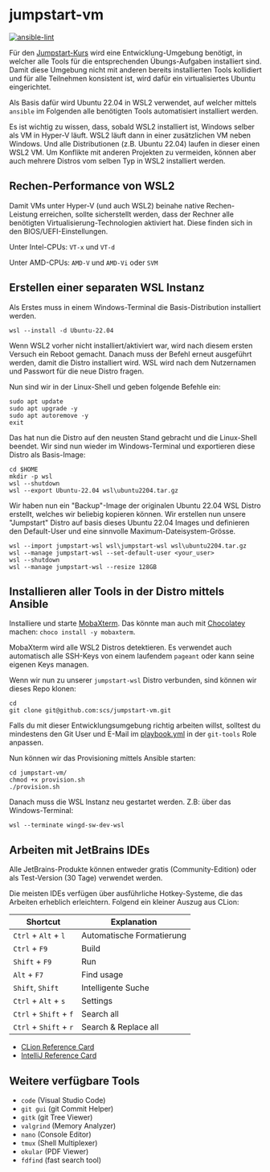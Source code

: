 jumpstart-vm
============

[![ansible-lint](https://github.com/scs/jumpstart-vm/actions/workflows/ansible-lint.yml/badge.svg)](https://github.com/scs/jumpstart-vm/actions/workflows/ansible-lint.yml)

Für den [Jumpstart-Kurs](https://github.com/scs/jumpstart-docs) wird eine Entwicklung-Umgebung benötigt,
in welcher alle Tools für die entsprechenden Übungs-Aufgaben installiert sind.
Damit diese Umgebung nicht mit anderen bereits installierten Tools kollidiert
und für alle Teilnehmen konsistent ist,
wird dafür ein virtualisiertes Ubuntu eingerichtet.

Als Basis dafür wird Ubuntu 22.04 in WSL2 verwendet,
auf welcher mittels `ansible` im Folgenden alle benötigten Tools automatisiert installiert werden.

Es ist wichtig zu wissen, dass, sobald WSL2 installiert ist, Windows selber als VM in Hyper-V läuft.
WSL2 läuft dann in einer zusätzlichen VM neben Windows.
Und alle Distributionen (z.B. Ubuntu 22.04) laufen in dieser einen WSL2 VM.
Um Konflikte mit anderen Projekten zu vermeiden,
können aber auch mehrere Distros vom selben Typ in WSL2 installiert werden.


Rechen-Performance von WSL2
-------------------------

Damit VMs unter Hyper-V (und auch WSL2) beinahe native Rechen-Leistung erreichen,
sollte sicherstellt werden,
dass der Rechner alle benötigten Virtualisierung-Technologien aktiviert hat.
Diese finden sich in den BIOS/UEFI-Einstellungen.

Unter Intel-CPUs: `VT-x` und `VT-d`

Unter AMD-CPUs: `AMD-V` und `AMD-Vi` oder `SVM`


Erstellen einer separaten WSL Instanz
-------------------------------------

Als Erstes muss in einem Windows-Terminal die Basis-Distribution installiert werden.

~~~~~~
wsl --install -d Ubuntu-22.04
~~~~~~

Wenn WSL2 vorher nicht installiert/aktiviert war,
wird nach diesem ersten Versuch ein Reboot gemacht.
Danach muss der Befehl erneut ausgeführt werden,
damit die Distro installiert wird.
WSL wird nach dem Nutzernamen und Passwort für die neue Distro fragen.

Nun sind wir in der Linux-Shell und geben folgende Befehle ein:

~~~~~~
sudo apt update
sudo apt upgrade -y
sudo apt autoremove -y
exit
~~~~~~

Das hat nun die Distro auf den neusten Stand gebracht und die Linux-Shell beendet.
Wir sind nun wieder im Windows-Terminal und exportieren diese Distro als Basis-Image:

~~~~~~
cd $HOME
mkdir -p wsl
wsl --shutdown
wsl --export Ubuntu-22.04 wsl\ubuntu2204.tar.gz
~~~~~~

Wir haben nun ein "Backup"-Image der originalen Ubuntu 22.04 WSL Distro erstellt,
welches wir beliebig kopieren können.
Wir erstellen nun unsere "Jumpstart" Distro auf basis dieses Ubuntu 22.04 Images
und definieren den Default-User
und eine sinnvolle Maximum-Dateisystem-Grösse.

~~~~~~
wsl --import jumpstart-wsl wsl\jumpstart-wsl wsl\ubuntu2204.tar.gz
wsl --manage jumpstart-wsl --set-default-user <your_user>
wsl --shutdown
wsl --manage jumpstart-wsl --resize 128GB
~~~~~~


Installieren aller Tools in der Distro mittels Ansible
------------------------------------------------------

Installiere und starte [MobaXterm](https://mobaxterm.mobatek.net/).
Das könnte man auch mit [Chocolatey](https://chocolatey.org/install) machen:
`choco install -y mobaxterm`.

MobaXterm wird alle WSL2 Distros detektieren.
Es verwendet auch automatisch alle SSH-Keys von einem laufendem `pageant`
oder kann seine eigenen Keys managen.

Wenn wir nun zu unserer `jumpstart-wsl` Distro verbunden, sind können wir dieses Repo klonen:

~~~~~~
cd
git clone git@github.com:scs/jumpstart-vm.git
~~~~~~

Falls du mit dieser Entwicklungsumgebung richtig arbeiten willst,
solltest du mindestens den Git User und E-Mail
im [playbook.yml](ansible/playbook.yml) in der `git-tools` Role anpassen.

Nun können wir das Provisioning mittels Ansible starten:

~~~
cd jumpstart-vm/
chmod +x provision.sh
./provision.sh
~~~

Danach muss die WSL Instanz neu gestartet werden.
Z.B: über das Windows-Terminal:

~~~~~~
wsl --terminate wingd-sw-dev-wsl
~~~~~~


Arbeiten mit JetBrains IDEs
---------------------------

Alle JetBrains-Produkte können entweder gratis (Community-Edition) oder als Test-Version (30 Tage) verwendet werden.

Die meisten IDEs verfügen über ausführliche Hotkey-Systeme,
die das Arbeiten erheblich erleichtern.
Folgend ein kleiner Auszug aus CLion:

| Shortcut               | Explanation                      |
|---                     |---                               |
| `Ctrl` + `Alt` + `l`   | Automatische Formatierung        |
| `Ctrl` + `F9`          | Build                            |
| `Shift` + `F9`         | Run                              |
| `Alt` + `F7`           | Find usage                       |
| `Shift`, `Shift`       | Intelligente Suche               |
| `Ctrl` + `Alt` + `s`   | Settings                         |
| `Ctrl` + `Shift` + `f` | Search all                       |
| `Ctrl` + `Shift` + `r` | Search & Replace all             |

* [CLion Reference Card](https://resources.jetbrains.com/storage/products/clion/docs/CLion_ReferenceCard.pdf)
* [IntelliJ Reference Card](https://resources.jetbrains.com/storage/products/intellij-idea/docs/IntelliJIDEA_ReferenceCard.pdf)


Weitere verfügbare Tools
------------------------

* `code` (Visual Studio Code)
* `git gui` (git Commit Helper)
* `gitk` (git Tree Viewer)
* `valgrind` (Memory Analyzer)
* `nano` (Console Editor)
* `tmux` (Shell Multiplexer)
* `okular` (PDF Viewer)
* `fdfind` (fast search tool)
